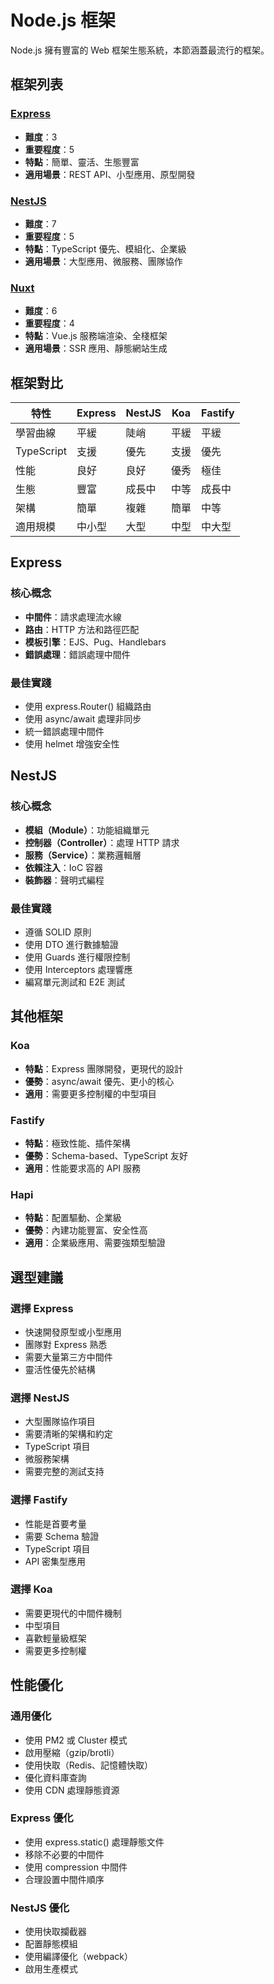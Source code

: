 # Node.js 框架

Node.js 擁有豐富的 Web 框架生態系統，本節涵蓋最流行的框架。

## 框架列表

### [Express](./Express/README.md)
- **難度**：3
- **重要程度**：5
- **特點**：簡單、靈活、生態豐富
- **適用場景**：REST API、小型應用、原型開發

### [NestJS](./NestJS/README.md)
- **難度**：7
- **重要程度**：5
- **特點**：TypeScript 優先、模組化、企業級
- **適用場景**：大型應用、微服務、團隊協作

### [Nuxt](./Nuxt/README.md)
- **難度**：6
- **重要程度**：4
- **特點**：Vue.js 服務端渲染、全棧框架
- **適用場景**：SSR 應用、靜態網站生成

## 框架對比

| 特性 | Express | NestJS | Koa | Fastify |
|------|---------|---------|-----|---------|
| 學習曲線 | 平緩 | 陡峭 | 平緩 | 平緩 |
| TypeScript | 支援 | 優先 | 支援 | 優先 |
| 性能 | 良好 | 良好 | 優秀 | 極佳 |
| 生態 | 豐富 | 成長中 | 中等 | 成長中 |
| 架構 | 簡單 | 複雜 | 簡單 | 中等 |
| 適用規模 | 中小型 | 大型 | 中型 | 中大型 |

## Express

### 核心概念
- **中間件**：請求處理流水線
- **路由**：HTTP 方法和路徑匹配
- **模板引擎**：EJS、Pug、Handlebars
- **錯誤處理**：錯誤處理中間件

### 最佳實踐
- 使用 express.Router() 組織路由
- 使用 async/await 處理非同步
- 統一錯誤處理中間件
- 使用 helmet 增強安全性

## NestJS

### 核心概念
- **模組（Module）**：功能組織單元
- **控制器（Controller）**：處理 HTTP 請求
- **服務（Service）**：業務邏輯層
- **依賴注入**：IoC 容器
- **裝飾器**：聲明式編程

### 最佳實踐
- 遵循 SOLID 原則
- 使用 DTO 進行數據驗證
- 使用 Guards 進行權限控制
- 使用 Interceptors 處理響應
- 編寫單元測試和 E2E 測試

## 其他框架

### Koa
- **特點**：Express 團隊開發，更現代的設計
- **優勢**：async/await 優先、更小的核心
- **適用**：需要更多控制權的中型項目

### Fastify
- **特點**：極致性能、插件架構
- **優勢**：Schema-based、TypeScript 友好
- **適用**：性能要求高的 API 服務

### Hapi
- **特點**：配置驅動、企業級
- **優勢**：內建功能豐富、安全性高
- **適用**：企業級應用、需要強類型驗證

## 選型建議

### 選擇 Express
- 快速開發原型或小型應用
- 團隊對 Express 熟悉
- 需要大量第三方中間件
- 靈活性優先於結構

### 選擇 NestJS
- 大型團隊協作項目
- 需要清晰的架構和約定
- TypeScript 項目
- 微服務架構
- 需要完整的測試支持

### 選擇 Fastify
- 性能是首要考量
- 需要 Schema 驗證
- TypeScript 項目
- API 密集型應用

### 選擇 Koa
- 需要更現代的中間件機制
- 中型項目
- 喜歡輕量級框架
- 需要更多控制權

## 性能優化

### 通用優化
- 使用 PM2 或 Cluster 模式
- 啟用壓縮（gzip/brotli）
- 使用快取（Redis、記憶體快取）
- 優化資料庫查詢
- 使用 CDN 處理靜態資源

### Express 優化
- 使用 express.static() 處理靜態文件
- 移除不必要的中間件
- 使用 compression 中間件
- 合理設置中間件順序

### NestJS 優化
- 使用快取攔截器
- 配置靜態模組
- 使用編譯優化（webpack）
- 啟用生產模式
